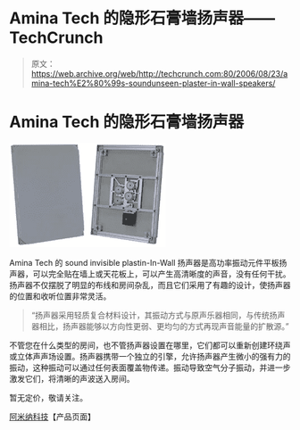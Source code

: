 # Amina Tech 的隐形石膏墙扬声器——TechCrunch

> 原文：<https://web.archive.org/web/http://techcrunch.com:80/2006/08/23/amina-tech%E2%80%99s-soundunseen-plaster-in-wall-speakers/>

# Amina Tech 的隐形石膏墙扬声器

![](img/41ffbc9ec54a95da7a5b708e055a3719.png)

Amina Tech 的 sound invisible plastin-In-Wall 扬声器是高功率振动元件平板扬声器，可以完全贴在墙上或天花板上，可以产生高清晰度的声音，没有任何干扰。扬声器不仅摆脱了明显的布线和房间杂乱，而且它们采用了有趣的设计，使扬声器的位置和收听位置非常灵活。

> “扬声器采用轻质复合材料设计，其振动方式与原声乐器相同，与传统扬声器相比，扬声器能够以方向性更弱、更均匀的方式再现声音能量的扩散源。”

不管您在什么类型的房间，也不管扬声器设置在哪里，它们都可以重新创建环绕声或立体声声场设置。扬声器携带一个独立的引擎，允许扬声器产生微小的强有力的振动，这种振动可以通过任何表面覆盖物传递。振动导致空气分子振动，并进一步激发它们，将清晰的声波送入房间。

暂无定价，敬请关注。

[阿米纳科技](https://web.archive.org/web/20210302022955/http://www.amina.co.uk/)【产品页面】